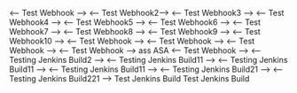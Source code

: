 <-- Test Webhook -->
<-- Test Webhook2-->
<-- Test Webhook3 -->
<-- Test Webhook4 -->
<-- Test Webhook5 -->
<-- Test Webhook6 -->
<-- Test Webhook7 -->
<-- Test Webhook8 -->
<-- Test Webhook9 -->
<-- Test Webhook10 -->
<-- Test Webhook -->
<-- Test Webhook -->
<-- Test Webhook -->
<-- Test Webhook -->
ass
ASA
<-- Test Webhook -->
<-- Testing Jenkins Build2 -->
<-- Testing Jenkins Build11 -->
<-- Testing Jenkins Build11 -->
<-- Testing Jenkins Build11 -->
<-- Testing Jenkins Build21 -->
<-- Testing Jenkins Build221 -->
Test Jenkins Build
Test Jenkins Build

